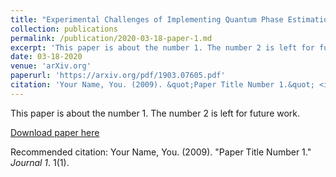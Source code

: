 ```yaml
---
title: "Experimental Challenges of Implementing Quantum Phase Estimation Algorithms on IBM Quantum Computer"
collection: publications
permalink: /publication/2020-03-18-paper-1.md
excerpt: 'This paper is about the number 1. The number 2 is left for future work.'
date: 03-18-2020
venue: 'arXiv.org'
paperurl: 'https://arxiv.org/pdf/1903.07605.pdf'
citation: 'Your Name, You. (2009). &quot;Paper Title Number 1.&quot; <i>Journal 1</i>. 1(1).'
---
```

This paper is about the number 1. The number 2 is left for future work.

[Download paper here](http://academicpages.github.io/files/paper1.pdf)

Recommended citation: Your Name, You. (2009). "Paper Title Number 1." <i>Journal 1</i>. 1(1).
